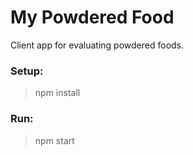 # My Powdered Food

Client app for evaluating powdered foods.

### Setup:
> npm install

### Run:
> npm start